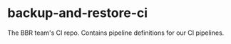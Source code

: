 # backup-and-restore-ci

The BBR team's CI repo. Contains pipeline definitions for our CI pipelines.